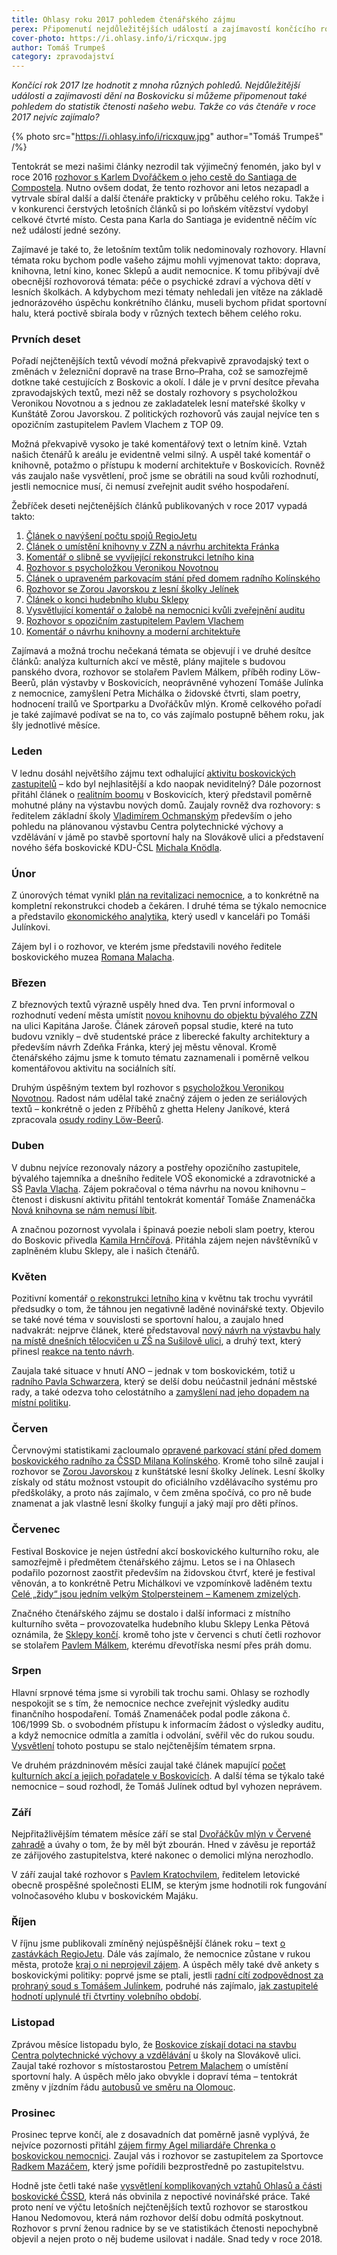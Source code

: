 ```yaml
---
title: Ohlasy roku 2017 pohledem čtenářského zájmu
perex: Připomenutí nejdůležitějších událostí a zajímavostí končícího roku pohledem do statistik čtenosti našeho webu.
cover-photo: https://i.ohlasy.info/i/ricxquw.jpg
author: Tomáš Trumpeš
category: zpravodajství
---
```


*Končící rok 2017 lze hodnotit z mnoha různých pohledů. Nejdůležitější události a zajímavosti dění na Boskovicku si můžeme připomenout také pohledem do statistik čtenosti našeho webu. Takže co vás čtenáře v roce 2017 nejvíc zajímalo?*

{% photo src="https://i.ohlasy.info/i/ricxquw.jpg" author="Tomáš Trumpeš" /%}

Tentokrát se mezi našimi články nezrodil tak výjimečný fenomén, jako byl v roce 2016 [rozhovor s Karlem Dvořáčkem o jeho cestě do Santiaga de Compostela](http://www.ohlasy.info/clanky/2016/10/rozhovor-dvoracek.html). Nutno ovšem dodat, že tento rozhovor ani letos nezapadl a vytrvale sbíral další a další čtenáře prakticky v průběhu celého roku. Takže i v konkurenci čerstvých letošních článků si po loňském vítězství vydobyl celkové čtvrté místo. Cesta pana Karla do Santiaga je evidentně něčím víc než událostí jedné sezóny.

Zajímavé je také to, že letošním textům tolik nedominovaly rozhovory. Hlavní témata roku bychom podle vašeho zájmu mohli vyjmenovat takto: doprava, knihovna, letní kino, konec Sklepů a audit nemocnice. K tomu přibývají dvě obecnější rozhovorová témata: péče o psychické zdraví a výchova dětí v lesních školkách. A kdybychom mezi tématy nehledali jen vítěze na základě jednorázového úspěchu konkrétního článku, museli bychom přidat sportovní halu, která poctivě sbírala body v různých textech během celého roku.

### Prvních deset

Pořadí nejčtenějších textů vévodí možná překvapivě zpravodajský text o změnách v železniční dopravě na trase Brno–Praha, což se samozřejmě dotkne také cestujících z Boskovic a okolí. I dále je v první desítce převaha zpravodajských textů, mezi něž se dostaly rozhovory s psycholožkou Veronikou Novotnou a s jednou ze zakladatelek lesní mateřské školky v Kunštátě Zorou Javorskou. Z politických rozhovorů vás zaujal nejvíce ten s opozičním zastupitelem Pavlem Vlachem z TOP 09.

Možná překvapivě vysoko je také komentářový text o letním kině. Vztah našich čtenářů k areálu je evidentně velmi silný. A uspěl také komentář o knihovně, potažmo o přístupu k moderní architektuře v Boskovicích. Rovněž vás zaujalo naše vysvětlení, proč jsme se obrátili na soud kvůli rozhodnutí, jestli nemocnice musí, či nemusí zveřejnit audit svého hospodaření.

Žebříček deseti nejčtenějších článků publikovaných v roce 2017 vypadá takto:

1. [Článek o navýšení počtu spojů RegioJetu](http://www.ohlasy.info/clanky/2017/10/regiojet.html)  
2. [Článek o umístění knihovny v ZZN a návrhu architekta Fránka](http://www.ohlasy.info/clanky/2017/03/knihovna-zzn.html)  
3. [Komentář o slibně se vyvíjející rekonstrukci letního kina](http://www.ohlasy.info/clanky/2017/05/letnak-zije.html)  
4. [Rozhovor s psycholožkou Veronikou Novotnou](http://www.ohlasy.info/clanky/2017/03/rozhovor-novotna.html)  
5. [Článek o upraveném parkovacím stání před domem radního Kolínského](http://www.ohlasy.info/clanky/2017/06/kolinsky-parkovani.html)  
6. [Rozhovor se Zorou Javorskou z lesní školky Jelínek](http://www.ohlasy.info/clanky/2017/06/rozhovor-javorska.html)  
7. [Článek o konci hudebního klubu Sklepy](http://www.ohlasy.info/clanky/2017/07/konec-sklepu.html)  
8. [Vysvětlující komentář o žalobě na nemocnici kvůli zveřejnění auditu](http://www.ohlasy.info/clanky/2017/08/nemocnice-soud.html)  
9. [Rozhovor s opozičním zastupitelem Pavlem Vlachem](http://www.ohlasy.info/clanky/2017/04/rozhovor-vlach.html)  
10. [Komentář o návrhu knihovny a moderní architektuře](http://www.ohlasy.info/clanky/2017/04/knihovna-komentar.html)  

Zajímavá a možná trochu nečekaná témata se objevují i ve druhé desítce článků: analýza kulturních akcí ve městě, plány majitele s budovou panského dvora, rozhovor se stolařem Pavlem Málkem, příběh rodiny Löw-Beerů, plán výstavby v Boskovicích, neoprávněné vyhození Tomáše Julínka z nemocnice, zamyšlení Petra Michálka o židovské čtvrti, slam poetry, hodnocení trailů ve Sportparku a Dvořáčkův mlýn.
Kromě celkového pořadí je také zajímavé podívat se na to, co vás zajímalo postupně během roku, jak šly jednotlivé měsíce.

### Leden

V lednu dosáhl největšího zájmu text odhalující [aktivitu boskovických zastupitelů](http://www.ohlasy.info/clanky/2017/01/aktivita-zastupitelu.html) – kdo byl nejhlasitější a kdo naopak neviditelný? Dále pozornost přitáhl článek o [realitním boomu](http://www.ohlasy.info/clanky/2017/01/realitni-boom.html) v Boskovicích, který představil poměrně mohutné plány na výstavbu nových domů. 
Zaujaly rovněž dva rozhovory: s ředitelem základní školy [Vladimírem Ochmanským](http://www.ohlasy.info/clanky/2017/01/rozhovor-ochmansky.html) především o jeho pohledu na plánovanou výstavbu Centra polytechnické výchovy a vzdělávání v jámě po stavbě sportovní haly na Slovákově ulici a představení nového šéfa boskovické KDU-ČSL [Michala Knödla](http://www.ohlasy.info/clanky/2017/01/rozhovor-knodl.html).

### Únor

Z únorových témat vynikl [plán na revitalizaci nemocnice](http://www.ohlasy.info/clanky/2017/02/revitalizace-nemocnice.html), a to konkrétně na kompletní rekonstrukci chodeb a čekáren. I druhé téma se týkalo nemocnice a představilo [ekonomického analytika](http://www.ohlasy.info/clanky/2017/02/ekonomicky-namestek.html), který usedl v kanceláři po Tomáši Julínkovi.

Zájem byl i o rozhovor, ve kterém jsme představili nového ředitele boskovického muzea [Romana Malacha](http://www.ohlasy.info/clanky/2017/02/rozhovor-malach.html).

### Březen

Z březnových textů výrazně uspěly hned dva. Ten první informoval o rozhodnutí vedení města umístit [novou knihovnu do objektu bývalého ZZN](http://www.ohlasy.info/clanky/2017/03/knihovna-zzn.html) na ulici Kapitána Jaroše. Článek zároveň popsal studie, které na tuto budovu vznikly – dvě studentské práce z liberecké fakulty architektury a především návrh Zdeňka Fránka, který jej městu věnoval. Kromě čtenářského zájmu jsme k tomuto tématu zaznamenali i poměrně velkou komentářovou aktivitu na sociálních sítí. 

Druhým úspěšným textem byl rozhovor s [psycholožkou Veronikou Novotnou](http://www.ohlasy.info/clanky/2017/03/rozhovor-novotna.html). Radost nám udělal také značný zájem o jeden ze seriálových textů – konkrétně o jeden z Příběhů z ghetta Heleny Janíkové, která zpracovala [osudy rodiny Löw-Beerů](http://www.ohlasy.info/clanky/2017/03/low-beerove.html).

### Duben

V dubnu nejvíce rezonovaly názory a postřehy opozičního zastupitele, bývalého tajemníka a dnešního ředitele VOŠ ekonomické a zdravotnické  a SŠ [Pavla Vlacha](http://www.ohlasy.info/clanky/2017/04/rozhovor-vlach.html). Zájem pokračoval o téma návrhu na novou knihovnu – čtenost i diskusní aktivitu přitáhl tentokrát komentář Tomáše Znamenáčka [Nová knihovna se nám nemusí líbit](http://www.ohlasy.info/clanky/2017/04/knihovna-komentar.html).

A značnou pozornost vyvolala i špinavá poezie neboli slam poetry, kterou do Boskovic přivedla [Kamila Hrnčířová](http://www.ohlasy.info/clanky/2017/04/slam-kamila.html). Přitáhla zájem nejen návštěvníků v zaplněném klubu Sklepy, ale i našich čtenářů.

### Květen

Pozitivní komentář [o rekonstrukci letního kina](http://www.ohlasy.info/clanky/2017/05/letnak-zije.html) v květnu tak trochu vyvrátil předsudky o tom, že táhnou jen negativně laděné novinářské texty. Objevilo se také nové téma v souvislosti se sportovní halou, a zaujalo hned nadvakrát: nejprve článek, které představoval [nový návrh na výstavbu haly na místě dnešních tělocvičen u ZŠ na Sušilově ulici](http://www.ohlasy.info/clanky/2017/05/hala-susilova.html), a druhý text, který přinesl [reakce na tento návrh](http://www.ohlasy.info/clanky/2017/05/hala-reakce.html). 

Zaujala také situace v hnutí ANO – jednak v tom boskovickém, totiž u [radního Pavla Schwarzera](http://www.ohlasy.info/clanky/2017/05/radni-schwarzer.html), který se delší dobu neúčastnil jednání městské rady, a také odezva toho celostátního a [zamyšlení nad jeho dopadem na místní politiku](http://www.ohlasy.info/clanky/2017/05/krize-ano.html).

### Červen

Červnovými statistikami zacloumalo [opravené parkovací stání před domem boskovického radního za ČSSD Milana Kolínského](http://www.ohlasy.info/clanky/2017/05/krize-ano.html). Kromě toho silně zaujal i rozhovor se [Zorou Javorskou](http://www.ohlasy.info/clanky/2017/06/rozhovor-javorska.html) z kunštátské lesní školky Jelínek. Lesní školky získaly od státu možnost vstoupit do oficiálního vzdělávacího systému pro předškoláky, a proto nás zajímalo, v čem změna spočívá, co pro ně bude znamenat a jak vlastně lesní školky fungují a jaký mají pro děti přínos.

### Červenec

Festival Boskovice je nejen ústřední akcí boskovického kulturního roku, ale samozřejmě i předmětem čtenářského zájmu. Letos se i na Ohlasech podařilo pozornost zaostřit především na židovskou čtvrť, které je festival věnován, a to konkrétně Petru Michálkovi ve vzpomínkově laděném textu [Celé „židy“ jsou jedním velkým Stolpersteinem – Kamenem zmizelých](http://www.ohlasy.info/clanky/2017/07/zidy.html).

Značného čtenářského zájmu se dostalo i další informaci z místního kulturního světa – provozovatelka hudebního klubu Sklepy Lenka Pětová oznámila, že [Sklepy končí](http://www.ohlasy.info/clanky/2017/07/konec-sklepu.html). kromě toho jste v červenci s chutí četli rozhovor se stolařem [Pavlem Málkem](http://www.ohlasy.info/clanky/2017/07/rozhovor-malek.html), kterému dřevotříska nesmí přes práh domu.

### Srpen

Hlavní srpnové téma jsme si vyrobili tak trochu sami. Ohlasy se rozhodly nespokojit se s tím, že nemocnice nechce zveřejnit výsledky auditu finančního hospodaření. Tomáš Znamenáček podal podle zákona č. 106/1999 Sb. o svobodném přístupu k informacím žádost o výsledky auditu, a když nemocnice odmítla a zamítla i odvolání, svěřil věc do rukou soudu. [Vysvětlení](http://www.ohlasy.info/clanky/2017/08/nemocnice-soud.html) tohoto postupu se stalo nejčtenějším tématem srpna.

Ve druhém prázdninovém měsíci zaujal také článek mapující [počet kulturních akcí a jejich pořadatele v Boskovicích](http://www.ohlasy.info/clanky/2017/08/kultura-cisla.html). A další téma se týkalo také nemocnice – soud rozhodl, že Tomáš Julínek odtud byl vyhozen neprávem.

### Září

Nejpřitažlivějším tématem měsíce září se stal [Dvořáčkův mlýn v Červené zahradě](http://www.ohlasy.info/clanky/2017/09/dvorackuv-mlyn.html) a úvahy o tom, že by měl být zbourán. Hned v závěsu je reportáž ze zářijového zastupitelstva, které nakonec o demolici mlýna nerozhodlo.

V září zaujal také rozhovor s [Pavlem Kratochvilem](http://www.ohlasy.info/clanky/2017/09/rozhovor-kratochvil.html), ředitelem letovické obecně prospěšné společnosti ELIM, se kterým jsme hodnotili rok fungování volnočasového klubu v boskovickém Majáku.

### Říjen

V říjnu jsme publikovali zmíněný nejúspěšnější článek roku – text [o zastávkách RegioJetu](http://www.ohlasy.info/clanky/2017/10/regiojet.html). Dále vás zajímalo, že nemocnice zůstane v rukou města, protože [kraj o ni neprojevil zájem](http://www.ohlasy.info/clanky/2017/10/nemocnice-zustane.html). A úspěch měly také dvě ankety s boskovickými politiky: poprvé jsme se ptali, jestli [radní cítí zodpovědnost za prohraný soud s Tomášem Julínkem](http://www.ohlasy.info/clanky/2017/10/nemocnice-zustane.html), podruhé nás zajímalo, [jak zastupitelé hodnotí uplynulé tři čtvrtiny volebního období](http://www.ohlasy.info/clanky/2017/10/anketa-zastupitele.html). 

### Listopad

Zprávou měsíce listopadu bylo, že [Boskovice získají dotaci na stavbu Centra polytechnické výchovy a vzdělávání](http://www.ohlasy.info/clanky/2017/11/cpv-bude.html) u školy na Slovákově ulici. Zaujal také rozhovor s místostarostou [Petrem Malachem](http://www.ohlasy.info/clanky/2017/11/rozhovor-malach.html) o umístění sportovní haly. A úspěch mělo jako obvykle i dopraví téma – tentokrát změny v jízdním řádu [autobusů ve směru na Olomouc](http://www.ohlasy.info/clanky/2017/11/bus-olomouc.html).

### Prosinec

Prosinec teprve končí, ale z dosavadních dat poměrně jasně vyplývá, že nejvíce pozornosti přitáhl [zájem firmy Agel miliardáře Chrenka o boskovickou nemocnici](http://www.ohlasy.info/clanky/2017/12/nemocnice-agel.html). Zaujal vás i rozhovor se zastupitelem za Sportovce [Radkem Mazáčem](http://www.ohlasy.info/clanky/2017/12/rozhovor-mazac.html), který jsme pořídili bezprostředně po zastupitelstvu.

Hodně jste četli také naše [vysvětlení komplikovaných vztahů Ohlasů a části boskovické ČSSD](http://www.ohlasy.info/clanky/2017/12/editorial.html), která nás obvinila z nepoctivé novinářské práce. Také proto není ve výčtu letošních nejčtenějších textů rozhovor se starostkou Hanou Nedomovou, která nám rozhovor delší dobu odmítá poskytnout. Rozhovor s první ženou radnice by se ve statistikách čtenosti nepochybně objevil a nejen proto o něj budeme usilovat i nadále. Snad tedy v roce 2018.
